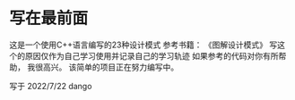# 写在最前面
这是一个使用C++语言编写的23种设计模式
参考书籍： 《图解设计模式》
写这个的原因仅作为自己学习使用并记录自己的学习轨迹
如果参考的代码对你有所帮助， 我很高兴。 
该简单的项目正在努力编写中。 

写于 2022/7/22 dango
